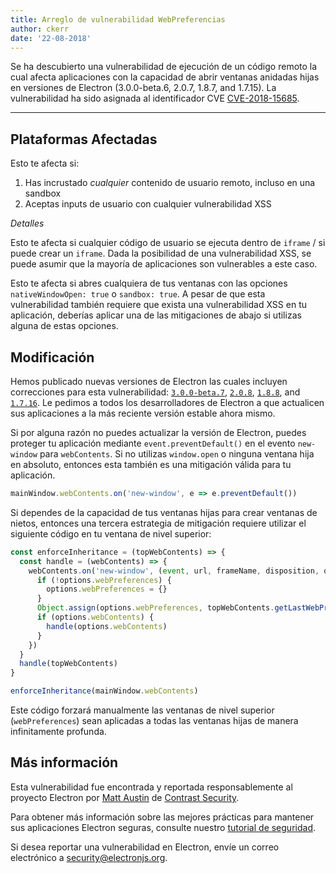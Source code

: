 ```yaml
---
title: Arreglo de vulnerabilidad WebPreferencias
author: ckerr
date: '22-08-2018'
---
```


Se ha descubierto una vulnerabilidad de ejecución de un código remoto la cual afecta aplicaciones con la capacidad de abrir ventanas anidadas hijas en versiones de Electron (3.0.0-beta.6, 2.0.7, 1.8.7, and 1.7.15). La vulnerabilidad ha sido asignada al identificador CVE [CVE-2018-15685](https://cve.mitre.org/cgi-bin/cvename.cgi?name=CVE-2018-15685).

---

## Plataformas Afectadas

Esto te afecta si:

1. Has incrustado _cualquier_ contenido de usuario remoto, incluso en una sandbox
2. Aceptas inputs de usuario con cualquier vulnerabilidad XSS

_Detalles_

Esto te afecta si cualquier código de usuario se ejecuta dentro de `iframe` / si puede crear un `iframe`. Dada la posibilidad de una vulnerabilidad XSS, se puede asumir que la mayoría de aplicaciones son vulnerables a este caso.

Esto te afecta si abres cualquiera de tus ventanas con las opciones `nativeWindowOpen: true` o `sandbox: true`.  A pesar de que esta vulnerabilidad también requiere que exista una vulnerabilidad XSS en tu aplicación, deberías aplicar una de las mitigaciones de abajo si utilizas alguna de estas opciones.

## Modificación

Hemos publicado nuevas versiones de Electron las cuales incluyen correcciones para esta vulnerabilidad: [`3.0.0-beta.7`](https://github.com/electron/electron/releases/tag/v3.0.0-beta.7), [`2.0.8`](https://github.com/electron/electron/releases/tag/v2.0.8), [`1.8.8`](https://github.com/electron/electron/releases/tag/v1.8.8), and [`1.7.16`](https://github.com/electron/electron/releases/tag/v1.7.16). Le pedimos a todos los desarrolladores de Electron a que actualicen sus aplicaciones a la más reciente versión estable ahora mismo.

Si por alguna razón no puedes actualizar la versión de Electron, puedes proteger tu aplicación mediante `event.preventDefault()` en el evento `new-window` para `webContents`. Si no utilizas `window.open` o ninguna ventana hija en absoluto, entonces esta también es una mitigación válida para tu aplicación.

```javascript
mainWindow.webContents.on('new-window', e => e.preventDefault())
```

Si dependes de la capacidad de tus ventanas hijas para crear ventanas de nietos, entonces una tercera estrategia de mitigación requiere utilizar el siguiente código en tu ventana de nivel superior:

```javascript
const enforceInheritance = (topWebContents) => {
  const handle = (webContents) => {
    webContents.on('new-window', (event, url, frameName, disposition, options) => {
      if (!options.webPreferences) {
        options.webPreferences = {}
      }
      Object.assign(options.webPreferences, topWebContents.getLastWebPreferences())
      if (options.webContents) {
        handle(options.webContents)
      }
    })
  }
  handle(topWebContents)
}

enforceInheritance(mainWindow.webContents)
```

Este código forzará manualmente las ventanas de nivel superior (`webPreferences`) sean aplicadas a todas las ventanas hijas de manera infinitamente profunda.

## Más información

Esta vulnerabilidad fue encontrada y reportada responsablemente al proyecto Electron por [Matt Austin](https://twitter.com/mattaustin) de [Contrast Security](https://www.contrastsecurity.com/security-influencers/cve-2018-15685).

Para obtener más información sobre las mejores prácticas para mantener sus aplicaciones Electron seguras, consulte nuestro [tutorial de seguridad](https://electronjs.org/docs/tutorial/security).

Si desea reportar una vulnerabilidad en Electron, envíe un correo electrónico a security@electronjs.org.

